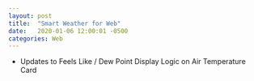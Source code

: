 ```yaml
---
layout: post
title:  "Smart Weather for Web"
date:   2020-01-06 12:00:01 -0500
categories: Web
---
```


 - Updates to Feels Like / Dew Point Display Logic on Air Temperature Card
